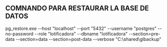 ## COMNANDO PARA RESTAURAR LA BASE DE DATOS

pg_restore.exe --host "localhost" --port "5432" --username "postgres"
--no-password --role "lotificadora" --dbname "lotificadora" --section=pre-data --section=data --section=post-data --verbose "C:\\shared\\glbackup"
